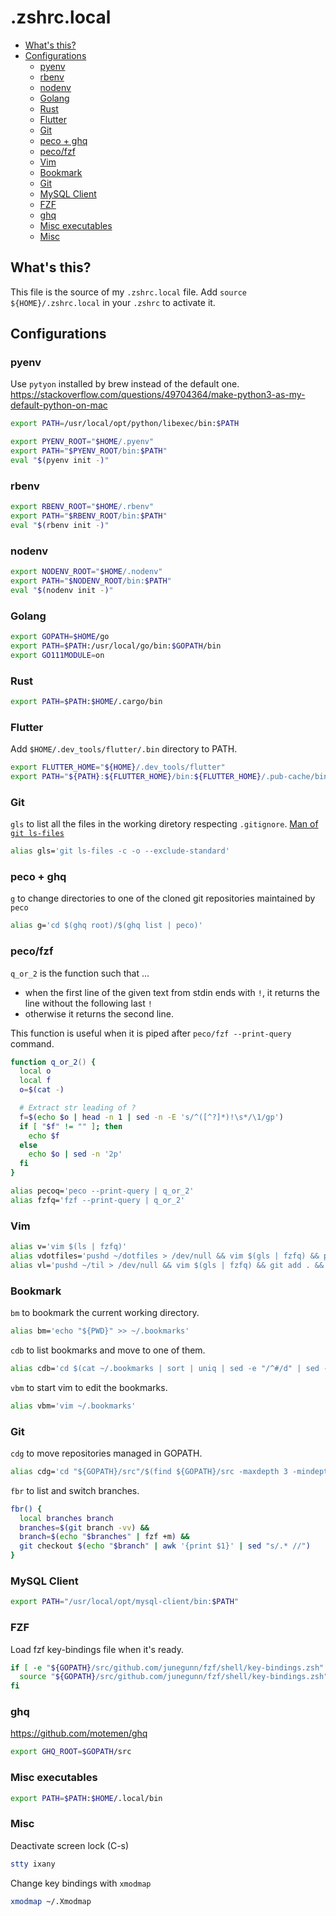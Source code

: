 # .zshrc.local

<!-- vim-markdown-toc GFM -->

* [What's this?](#whats-this)
* [Configurations](#configurations)
  * [pyenv](#pyenv)
  * [rbenv](#rbenv)
  * [nodenv](#nodenv)
  * [Golang](#golang)
  * [Rust](#rust)
  * [Flutter](#flutter)
  * [Git](#git)
  * [peco + ghq](#peco--ghq)
  * [peco/fzf](#pecofzf)
  * [Vim](#vim)
  * [Bookmark](#bookmark)
  * [Git](#git-1)
  * [MySQL Client](#mysql-client)
  * [FZF](#fzf)
  * [ghq](#ghq)
  * [Misc executables](#misc-executables)
  * [Misc](#misc)

<!-- vim-markdown-toc -->

## What's this?

This file is the source of my `.zshrc.local` file.
Add `source ${HOME}/.zshrc.local` in your `.zshrc` to activate it.

## Configurations

### pyenv

Use `pytyon` installed by brew instead of the default one.
https://stackoverflow.com/questions/49704364/make-python3-as-my-default-python-on-mac

```zsh
export PATH=/usr/local/opt/python/libexec/bin:$PATH
```

```zsh
export PYENV_ROOT="$HOME/.pyenv"
export PATH="$PYENV_ROOT/bin:$PATH"
eval "$(pyenv init -)"
```

### rbenv

```zsh
export RBENV_ROOT="$HOME/.rbenv"
export PATH="$RBENV_ROOT/bin:$PATH"
eval "$(rbenv init -)"
```

### nodenv

```zsh
export NODENV_ROOT="$HOME/.nodenv"
export PATH="$NODENV_ROOT/bin:$PATH"
eval "$(nodenv init -)"
```

### Golang

```zsh
export GOPATH=$HOME/go
export PATH=$PATH:/usr/local/go/bin:$GOPATH/bin
export GO111MODULE=on
```

### Rust 

```zsh
export PATH=$PATH:$HOME/.cargo/bin
```

### Flutter

Add `$HOME/.dev_tools/flutter/.bin` directory to PATH.

```zsh
export FLUTTER_HOME="${HOME}/.dev_tools/flutter"
export PATH="${PATH}:${FLUTTER_HOME}/bin:${FLUTTER_HOME}/.pub-cache/bin:${FLUTTER_HOME}/bin/cache/dart-sdk/bin"
```

### Git

`gls` to list all the files in the working diretory respecting `.gitignore`.
[Man of `git ls-files`](https://git-scm.com/docs/git-ls-files)

```zsh
alias gls='git ls-files -c -o --exclude-standard'
```

### peco + ghq

`g` to change directories to one of the cloned git repositories maintained by `peco`

```zsh
alias g='cd $(ghq root)/$(ghq list | peco)'
```

### peco/fzf

`q_or_2` is the function such that ...
- when the first line of the given text from stdin ends with `!`, it returns the line without the following last `!` 
- otherwise it returns the second line.

This function is useful when it is piped after `peco/fzf --print-query` command.

```zsh
function q_or_2() {          
  local o
  local f
  o=$(cat -)

  # Extract str leading of ?
  f=$(echo $o | head -n 1 | sed -n -E 's/^([^?]*)!\s*/\1/gp')
  if [ "$f" != "" ]; then
    echo $f 
  else
    echo $o | sed -n '2p'
  fi
}

alias pecoq='peco --print-query | q_or_2'
alias fzfq='fzf --print-query | q_or_2'
```

### Vim
```zsh
alias v='vim $(ls | fzfq)'
alias vdotfiles='pushd ~/dotfiles > /dev/null && vim $(gls | fzfq) && popd > /dev/null'
alias vl='pushd ~/til > /dev/null && vim $(gls | fzfq) && git add . && git commit -m "update" && (git push origin master) & ; popd > /dev/null'
```

### Bookmark

`bm` to bookmark the current working directory.

```zsh
alias bm='echo "${PWD}" >> ~/.bookmarks'
```

`cdb` to list bookmarks and move to one of them.

```zsh
alias cdb='cd $(cat ~/.bookmarks | sort | uniq | sed -e "/^#/d" | sed -e "/^\s*$/d" | fzfq)'
```

`vbm` to start vim to edit the bookmarks.

```zsh
alias vbm='vim ~/.bookmarks'
```

### Git

`cdg` to move repositories managed in GOPATH.
```zsh
alias cdg='cd "${GOPATH}/src"/$(find ${GOPATH}/src -maxdepth 3 -mindepth 3 -type d | sed -re "s/^.*?\/(.*\/.*\/.*)$/\1/g" | fzfq)'
```

`fbr` to list and switch branches.

```zsh
fbr() {
  local branches branch
  branches=$(git branch -vv) &&
  branch=$(echo "$branches" | fzf +m) &&
  git checkout $(echo "$branch" | awk '{print $1}' | sed "s/.* //")
}
```

### MySQL Client
```zsh
export PATH="/usr/local/opt/mysql-client/bin:$PATH"
```


### FZF

Load fzf key-bindings file when it's ready.

```zsh
if [ -e "${GOPATH}/src/github.com/junegunn/fzf/shell/key-bindings.zsh" ]; then
  source "${GOPATH}/src/github.com/junegunn/fzf/shell/key-bindings.zsh"
fi
```

### ghq
https://github.com/motemen/ghq

```zsh
export GHQ_ROOT=$GOPATH/src
```

### Misc executables

```zsh
export PATH=$PATH:$HOME/.local/bin
```

### Misc

Deactivate screen lock (C-s)
```zsh
stty ixany
```

Change key bindings with `xmodmap`

```zsh
xmodmap ~/.Xmodmap
```


